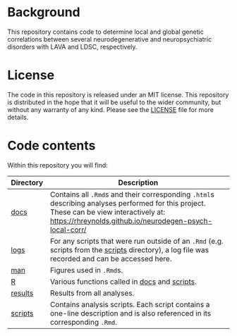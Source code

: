 
<!-- README.md is generated from README.Rmd. Please edit that file -->
# Background

This repository contains code to determine local and global genetic correlations between several neurodegenerative and neuropsychiatric disorders with LAVA and LDSC, respectively.

# License

The code in this repository is released under an MIT license. This repository is distributed in the hope that it will be useful to the wider community, but without any warranty of any kind. Please see the [LICENSE](LICENSE) file for more details.

# Code contents

Within this repository you will find:

<table>
<colgroup>
<col width="11%" />
<col width="88%" />
</colgroup>
<thead>
<tr class="header">
<th>Directory</th>
<th>Description</th>
</tr>
</thead>
<tbody>
<tr class="odd">
<td><a href="docs" class="uri">docs</a></td>
<td>Contains all <code>.Rmd</code>s and their corresponding <code>.html</code>s describing analyses performed for this project. These can be view interactively at: <a href="https://rhreynolds.github.io/neurodegen-psych-local-corr/" class="uri">https://rhreynolds.github.io/neurodegen-psych-local-corr/</a></td>
</tr>
<tr class="even">
<td><a href="logs" class="uri">logs</a></td>
<td>For any scripts that were run outside of an <code>.Rmd</code> (e.g. scripts from the <a href="scripts" class="uri">scripts</a> directory), a log file was recorded and can be accessed here.</td>
</tr>
<tr class="odd">
<td><a href="manuscript">man</a></td>
<td>Figures used in <code>.Rmd</code>s.</td>
</tr>
<tr class="even">
<td><a href="R" class="uri">R</a></td>
<td>Various functions called in <a href="docs" class="uri">docs</a> and <a href="scripts" class="uri">scripts</a>.</td>
</tr>
<tr class="odd">
<td><a href="results" class="uri">results</a></td>
<td>Results from all analyses.</td>
</tr>
<tr class="even">
<td><a href="scripts" class="uri">scripts</a></td>
<td>Contains analysis scripts. Each script contains a one-line description and is also referenced in its corresponding <code>.Rmd</code>.</td>
</tr>
</tbody>
</table>
